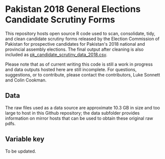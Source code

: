 # Pakistan 2018 General Elections Candidate Scrutiny Forms

This repository hosts open source R code used to scan, consolidate, tidy, and clean candidate scrutiny forms released by the Election Commission of Pakistan for prospective candidates for Pakistan's 2018 national and provincial assembly elections. The final output after cleaning is also included as [pk_candidate_scrutiny_data_2018.csv](https://github.com/colincookman/pakistan_2018_candidates/blob/master/pk_candidate_scrutiny_data_2018.csv).

Please note that as of current writing this code is still a work in progress and data outputs hosted here are still incomplete. For questions, suggestions, or to contribute, please contact the contributors, Luke Sonnett and Colin Cookman.

## Data
The raw files used as a data source are approximate 10.3 GB in size and too large to host in this Github repository; the data subfolder provides information on mirror hosts that can be used to obtain these original raw pdfs.

## Variable key
To be updated.
